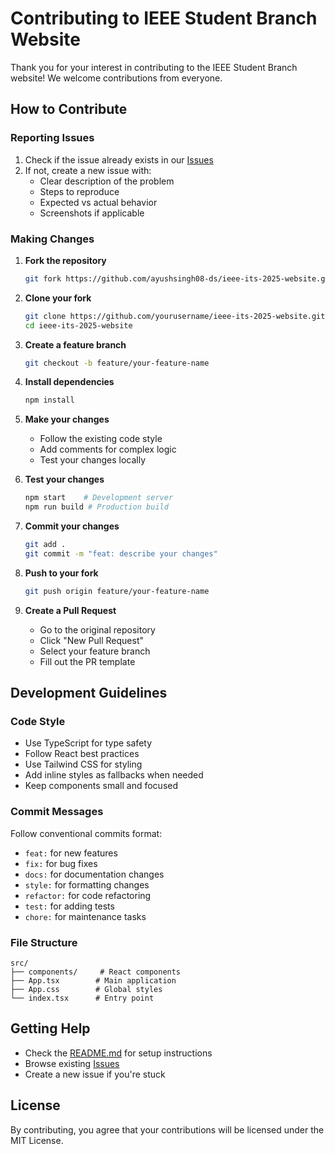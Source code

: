 # Contributing to IEEE Student Branch Website

Thank you for your interest in contributing to the IEEE Student Branch website! We welcome contributions from everyone.

## How to Contribute

### Reporting Issues

1. Check if the issue already exists in our [Issues](https://github.com/ayushsingh08-ds/ieee-its-2025-website/issues)
2. If not, create a new issue with:
   - Clear description of the problem
   - Steps to reproduce
   - Expected vs actual behavior
   - Screenshots if applicable

### Making Changes

1. **Fork the repository**

   ```bash
   git fork https://github.com/ayushsingh08-ds/ieee-its-2025-website.git
   ```

2. **Clone your fork**

   ```bash
   git clone https://github.com/yourusername/ieee-its-2025-website.git
   cd ieee-its-2025-website
   ```

3. **Create a feature branch**

   ```bash
   git checkout -b feature/your-feature-name
   ```

4. **Install dependencies**

   ```bash
   npm install
   ```

5. **Make your changes**

   - Follow the existing code style
   - Add comments for complex logic
   - Test your changes locally

6. **Test your changes**

   ```bash
   npm start    # Development server
   npm run build # Production build
   ```

7. **Commit your changes**

   ```bash
   git add .
   git commit -m "feat: describe your changes"
   ```

8. **Push to your fork**

   ```bash
   git push origin feature/your-feature-name
   ```

9. **Create a Pull Request**
   - Go to the original repository
   - Click "New Pull Request"
   - Select your feature branch
   - Fill out the PR template

## Development Guidelines

### Code Style

- Use TypeScript for type safety
- Follow React best practices
- Use Tailwind CSS for styling
- Add inline styles as fallbacks when needed
- Keep components small and focused

### Commit Messages

Follow conventional commits format:

- `feat:` for new features
- `fix:` for bug fixes
- `docs:` for documentation changes
- `style:` for formatting changes
- `refactor:` for code refactoring
- `test:` for adding tests
- `chore:` for maintenance tasks

### File Structure

```
src/
├── components/     # React components
├── App.tsx        # Main application
├── App.css        # Global styles
└── index.tsx      # Entry point
```

## Getting Help

- Check the [README.md](README.md) for setup instructions
- Browse existing [Issues](https://github.com/ayushsingh08-ds/ieee-its-2025-website/issues)
- Create a new issue if you're stuck

## License

By contributing, you agree that your contributions will be licensed under the MIT License.
